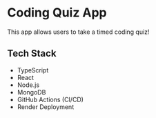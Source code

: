 # Coding Quiz App

This app allows users to take a timed coding quiz!

## Tech Stack
- TypeScript
- React
- Node.js
- MongoDB
- GitHub Actions (CI/CD)
- Render Deployment
